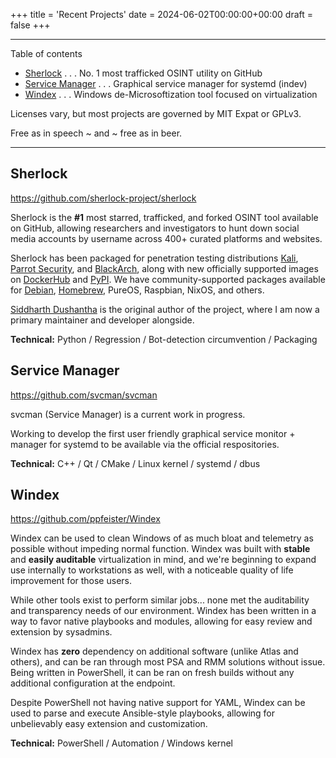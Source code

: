 +++
title = 'Recent Projects'
date = 2024-06-02T00:00:00+00:00
draft = false
+++

___

Table of contents

- [Sherlock](#sherlock) . . . No. 1 most trafficked OSINT utility on GitHub
- [Service Manager](#svcman) . . . Graphical service manager for systemd (indev)
- [Windex](#windex) . . . Windows de-Microsoftization tool focused on virtualization

Licenses vary, but most projects are governed by MIT Expat or GPLv3.

Free as in speech \~ and \~ free as in beer.

___

## Sherlock

https://github.com/sherlock-project/sherlock

Sherlock is the **#1** most starred, trafficked, and forked OSINT tool available on GitHub, allowing researchers and investigators to hunt down social media accounts by username across 400+ curated platforms and websites.

Sherlock has been packaged for penetration testing distributions [Kali][ext-kali], [Parrot Security][ext-parrot], and [BlackArch][ext-blackarch], along with new officially supported images on [DockerHub][ext-dockerhub] and [PyPI][ext-pypi]. We have community-supported packages available for [Debian][ext-debian], [Homebrew][ext-homebrew], PureOS, Raspbian, NixOS, and others.

[Siddharth Dushantha][ext-sdushantha] is the original author of the project, where I am now a primary maintainer and developer alongside.

**Technical:** Python / Regression / Bot-detection circumvention / Packaging


## Service Manager

https://github.com/svcman/svcman

svcman (Service Manager) is a current work in progress.

Working to develop the first user friendly graphical service monitor + manager for systemd to be available via the official respositories.

**Technical:** C++ / Qt / CMake / Linux kernel / systemd / dbus


## Windex

https://github.com/ppfeister/Windex

Windex can be used to clean Windows of as much bloat and telemetry as possible without impeding normal function. Windex was built with **stable** and **easily auditable** virtualization in mind, and we're beginning to expand use internally to workstations as well, with a noticeable quality of life improvement for those users.

While other tools exist to perform similar jobs... none met the auditability and transparency needs of our environment. Windex has been written in a way to favor native playbooks and modules, allowing for easy review and extension by sysadmins.

Windex has **zero** dependency on additional software (unlike Atlas and others), and can be ran through most PSA and RMM solutions without issue. Being written in PowerShell, it can be ran on fresh builds without any additional configuration at the endpoint.

Despite PowerShell not having native support for YAML, Windex can be used to parse and execute Ansible-style playbooks, allowing for unbelievably easy extension and customization.

**Technical:** PowerShell / Automation / Windows kernel


<!-- Outbound -->

[ext-kali]: https://www.kali.org/
[ext-parrot]: https://www.parrotsec.org/
[ext-blackarch]: https://blackarch.org/
[ext-dockerhub]: https://hub.docker.com/r/sherlock/sherlock
[ext-pypi]: https://pypi.org/project/sherlock-project/
[ext-debian]: https://packages.debian.org/sid/sherlock
[ext-homebrew]: https://formulae.brew.sh/formula/sherlock
[ext-sdushantha]: https://sdushantha.github.io/
